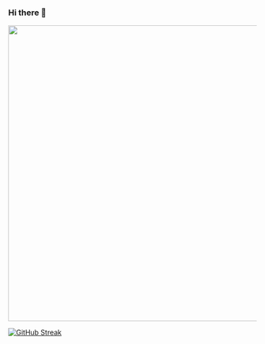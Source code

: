 ### Hi there 👋

<div align="center">
<img src="https://i.ibb.co/r4pR8Nk/github-bg.jpg" align="center" height="" width="600" />
</div>   

[![GitHub Streak](https://streak-stats.demolab.com?user=KostyaFirstov&theme=bear&border_radius=12)](https://git.io/streak-stats)
<!--
**KostyaFirstov/KostyaFirstov** is a ✨ _special_ ✨ repository because its `README.md` (this file) appears on your GitHub profile.

Here are some ideas to get you started:

- 🔭 I’m currently working on ...
- 🌱 I’m currently learning ...
- 👯 I’m looking to collaborate on ...
- 🤔 I’m looking for help with ...
- 💬 Ask me about ...
- 📫 How to reach me: ...
- 😄 Pronouns: ...
- ⚡ Fun fact: ...
-->
